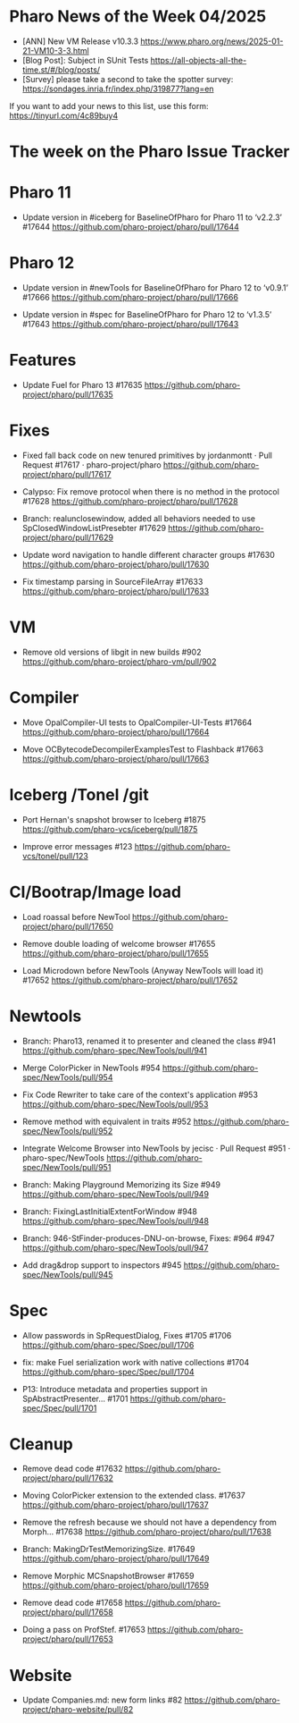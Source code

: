 # Pharo News of the Week 04/2025

- [ANN] New VM Release v10.3.3 https://www.pharo.org/news/2025-01-21-VM10-3-3.html
- [Blog Post]: Subject in SUnit Tests https://all-objects-all-the-time.st/#/blog/posts/
- [Survey] please take a second to take the spotter survey: https://sondages.inria.fr/index.php/319877?lang=en

If you want to add your news to this list, use this form: https://tinyurl.com/4c89buy4 

# The week on the Pharo Issue Tracker


# Pharo 11

- Update version in #iceberg for BaselineOfPharo for Pharo 11 to ‘v2.2.3’ #17644
	https://github.com/pharo-project/pharo/pull/17644

# Pharo 12

- Update version in #newTools for BaselineOfPharo for Pharo 12 to ‘v0.9.1’ #17666
	https://github.com/pharo-project/pharo/pull/17666
	
- Update version in #spec for BaselineOfPharo for Pharo 12 to ‘v1.3.5’ #17643
	https://github.com/pharo-project/pharo/pull/17643
	

# Features
- Update Fuel for Pharo 13 #17635
	https://github.com/pharo-project/pharo/pull/17635
	
# Fixes

- Fixed fall back code on new tenured primitives by jordanmontt · Pull Request #17617 · pharo-project/pharo
	https://github.com/pharo-project/pharo/pull/17617

- Calypso: Fix remove protocol when there is no method in the protocol #17628
	https://github.com/pharo-project/pharo/pull/17628

- Branch: realunclosewindow, added all behaviors needed to use SpClosedWindowListPresebter #17629
	https://github.com/pharo-project/pharo/pull/17629

- Update word navigation to handle different character groups #17630
	https://github.com/pharo-project/pharo/pull/17630

- Fix timestamp parsing in SourceFileArray #17633
	https://github.com/pharo-project/pharo/pull/17633
	
# VM

- Remove old versions of libgit in new builds #902
	https://github.com/pharo-project/pharo-vm/pull/902
	

# Compiler 

- Move OpalCompiler-UI tests to OpalCompiler-UI-Tests #17664
	https://github.com/pharo-project/pharo/pull/17664

- Move OCBytecodeDecompilerExamplesTest to Flashback #17663
	https://github.com/pharo-project/pharo/pull/17663

# Iceberg /Tonel /git 

- Port Hernan's snapshot browser to Iceberg #1875
	https://github.com/pharo-vcs/iceberg/pull/1875
	
- Improve error messages #123
	https://github.com/pharo-vcs/tonel/pull/123
	
# CI/Bootrap/Image load

- Load roassal before NewTool
	https://github.com/pharo-project/pharo/pull/17650
	
- Remove double loading of welcome browser #17655
	https://github.com/pharo-project/pharo/pull/17655
	
- Load Microdown before NewTools (Anyway NewTools will load it) #17652
	https://github.com/pharo-project/pharo/pull/17652

# Newtools

- Branch: Pharo13, renamed it to presenter and cleaned the class #941
	https://github.com/pharo-spec/NewTools/pull/941
	
- Merge ColorPicker in NewTools #954
	https://github.com/pharo-spec/NewTools/pull/954
	
- Fix Code Rewriter to take care of the context's application #953
	https://github.com/pharo-spec/NewTools/pull/953
	
- Remove method with equivalent in traits #952
	https://github.com/pharo-spec/NewTools/pull/952
	
- Integrate Welcome Browser into NewTools by jecisc · Pull Request #951 · pharo-spec/NewTools
	https://github.com/pharo-spec/NewTools/pull/951
	
- Branch: Making Playground Memorizing its Size #949
	https://github.com/pharo-spec/NewTools/pull/949

- Branch: FixingLastInitialExtentForWindow #948
	https://github.com/pharo-spec/NewTools/pull/948
	
- Branch: 946-StFinder-produces-DNU-on-browse, Fixes: #964 #947
	https://github.com/pharo-spec/NewTools/pull/947

- Add drag&drop support to inspectors #945
	https://github.com/pharo-spec/NewTools/pull/945
	
# Spec

- Allow passwords in SpRequestDialog, Fixes #1705 #1706
	https://github.com/pharo-spec/Spec/pull/1706
	
- fix: make Fuel serialization work with native collections #1704
	https://github.com/pharo-spec/Spec/pull/1704
	
- P13: Introduce metadata and properties support in SpAbstractPresenter… #1701
	https://github.com/pharo-spec/Spec/pull/1701
	
# Cleanup

- Remove dead code #17632
	https://github.com/pharo-project/pharo/pull/17632

- Moving ColorPicker extension to the extended class. #17637
	https://github.com/pharo-project/pharo/pull/17637

- Remove the refresh because we should not have a dependency from Morph… #17638
	https://github.com/pharo-project/pharo/pull/17638

- Branch: MakingDrTestMemorizingSize. #17649
	https://github.com/pharo-project/pharo/pull/17649

- Remove Morphic MCSnapshotBrowser #17659
	https://github.com/pharo-project/pharo/pull/17659
	
- Remove dead code #17658
	https://github.com/pharo-project/pharo/pull/17658
	
- Doing a pass on ProfStef. #17653
	https://github.com/pharo-project/pharo/pull/17653
	
# Website
- Update Companies.md: new form links #82
	https://github.com/pharo-project/pharo-website/pull/82
	
